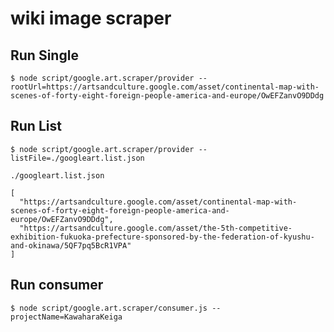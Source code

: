 # wiki image scraper

## Run Single 
```
$ node script/google.art.scraper/provider --rootUrl=https://artsandculture.google.com/asset/continental-map-with-scenes-of-forty-eight-foreign-people-america-and-europe/OwEFZanvO9DDdg
```



## Run List 
```
$ node script/google.art.scraper/provider --listFile=./googleart.list.json 
```

`./googleart.list.json `
```
[
  "https://artsandculture.google.com/asset/continental-map-with-scenes-of-forty-eight-foreign-people-america-and-europe/OwEFZanvO9DDdg",
  "https://artsandculture.google.com/asset/the-5th-competitive-exhibition-fukuoka-prefecture-sponsored-by-the-federation-of-kyushu-and-okinawa/5QF7pq5BcR1VPA"
]
```

## Run consumer
```
$ node script/google.art.scraper/consumer.js --projectName=KawaharaKeiga

```